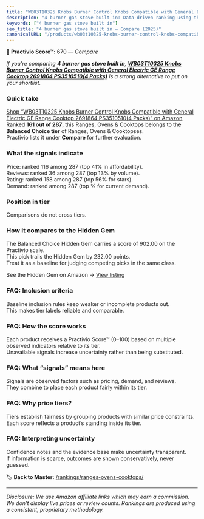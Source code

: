 ```yaml
---
title: "WB03T10325 Knobs Burner Control Knobs Compatible with General Electric GE Range Cooktop 2691864 PS3510510(4 Packs)"
description: "4 burner gas stove built in: Data-driven ranking using the Practivio Score™. Positioned by quality, value, demand, findability, momentum."
keywords: ["4 burner gas stove built in"]
seo_title: "4 burner gas stove built in — Compare (2025)"
canonicalURL: "/products/wb03t10325-knobs-burner-control-knobs-compatible-with-general-electric-ge-range-cooktop-2691864-ps35105104-packs-B07P5MSFWC/"
---
```


**🛒 Practivio Score™:** 670 — _Compare_


*If you're comparing **4 burner gas stove built in**, **[WB03T10325 Knobs Burner Control Knobs Compatible with General Electric GE Range Cooktop 2691864 PS3510510(4 Packs)](https://www.amazon.com/dp/B07P5MSFWC?tag=practivio-20)** is a strong alternative to put on your shortlist.*
### Quick take
[Shop “WB03T10325 Knobs Burner Control Knobs Compatible with General Electric GE Range Cooktop 2691864 PS3510510(4 Packs)” on Amazon](https://www.amazon.com/dp/B07P5MSFWC?tag=practivio-20)
Ranked **161 out of 287**, this Ranges, Ovens & Cooktops belongs to the **Balanced Choice tier** of Ranges, Ovens & Cooktopses.  
Practivio lists it under **Compare** for further evaluation.

### What the signals indicate
Price: ranked 116 among 287 (top 41% in affordability).  
Reviews: ranked 36 among 287 (top 13% by volume).  
Rating: ranked 158 among 287 (top 56% for stars).  
Demand: ranked  among 287 (top % for current demand).

### Position in tier
Comparisons do not cross tiers.

### How it compares to the Hidden Gem
The Balanced Choice Hidden Gem carries a score of 902.00 on the Practivio scale.  
This pick trails the Hidden Gem by 232.00 points.  
Treat it as a baseline for judging competing picks in the same class.  

See the Hidden Gem on Amazon → [View listing](https://www.amazon.com/dp/B0824W5FWS?tag=practivio-20)

### FAQ: Inclusion criteria
Baseline inclusion rules keep weaker or incomplete products out.  
This makes tier labels reliable and comparable.

### FAQ: How the score works
Each product receives a Practivio Score™ (0–100) based on multiple observed indicators relative to its tier.  
Unavailable signals increase uncertainty rather than being substituted.

### FAQ: What “signals” means here
Signals are observed factors such as pricing, demand, and reviews.  
They combine to place each product fairly within its tier.

### FAQ: Why price tiers?
Tiers establish fairness by grouping products with similar price constraints.  
Each score reflects a product’s standing inside its tier.

### FAQ: Interpreting uncertainty
Confidence notes and the evidence base make uncertainty transparent.  
If information is scarce, outcomes are shown conservatively, never guessed.

<!-- Missing template for Compare/CompareWithinPriceClass -->


🏷️ **Back to Master:** [/rankings/ranges-ovens-cooktops/](/rankings/ranges-ovens-cooktops/)

---
_Disclosure: We use Amazon affiliate links which may earn a commission. We don’t display live prices or review counts. Rankings are produced using a consistent, proprietary methodology._

